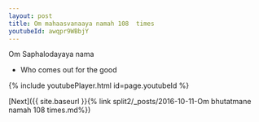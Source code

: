 ```yaml
---
layout: post
title: Om mahaasvanaaya namah 108  times
youtubeId: awqpr9WBbjY
---
```

 
 
Om Saphalodayaya nama 
 
 -  Who comes out for the good 
 
  
 
  
 
 
 
 
 
 


{% include youtubePlayer.html id=page.youtubeId %}
 
[Next]({{ site.baseurl }}{% link  split2/_posts/2016-10-11-Om bhutatmane namah 108 times.md%})
 

